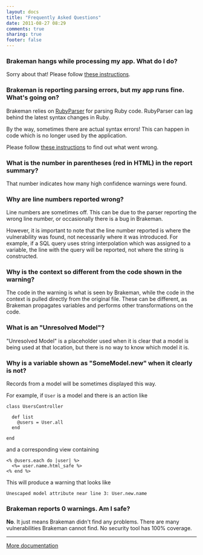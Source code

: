```yaml
---
layout: docs
title: "Frequently Asked Questions"
date: 2011-08-27 08:29
comments: true
sharing: true
footer: false
---
```


### Brakeman hangs while processing my app. What do I do?

Sorry about that! Please follow [these instructions](/docs/troubleshooting/hanging).

### Brakeman is reporting parsing errors, but my app runs fine. What's going on?

Brakeman relies on [RubyParser](https://github.com/seattlerb/ruby_parser) for parsing Ruby code. RubyParser can lag behind the latest syntax changes in Ruby. 

By the way, sometimes there are actual syntax errors! This can happen in code which is no longer used by the application.

Please follow [these instructions](/docs/troubleshooting/parse_errors) to find out what went wrong.

### What is the number in parentheses (red in HTML) in the report summary?

That number indicates how many high confidence warnings were found.

### Why are line numbers reported wrong?

Line numbers are sometimes off. This can be due to the parser reporting the wrong line number, or occasionally there is a bug in Brakeman.

However, it is important to note that the line number reported is where the vulnerability was found, not necessarily where it was introduced. For example, if a SQL query uses string interpolation which was assigned to a variable, the line with the query will be reported, not where the string is constructed.

### Why is the context so different from the code shown in the warning?

The code in the warning is what is seen by Brakeman, while the code in the context is pulled directly from the original file. These can be different, as Brakeman propagates variables and performs other transformations on the code.

### What is an "Unresolved Model"?

"Unresolved Model" is a placeholder used when it is clear that a model is being used at that location, but there is no way to know which model it is.

### Why is a variable shown as "SomeModel.new" when it clearly is not?

Records from a model will be sometimes displayed this way. 

For example, if `User` is a model and there is an action like

    class UsersController

      def list
        @users = User.all
      end

    end

and a corresponding view containing

    <% @users.each do |user| %>
      <%= user.name.html_safe %>
    <% end %>

This will produce a warning that looks like

    Unescaped model attribute near line 3: User.new.name

### Brakeman reports 0 warnings. Am I safe?

**No**. It just means Brakeman didn't find any problems. There are many vulnerabilities Brakeman cannot find. No security tool has 100% coverage.

---

[More documentation](/docs)
